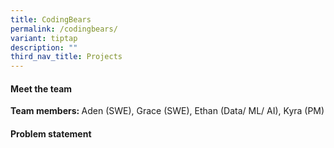 ```yaml
---
title: CodingBears
permalink: /codingbears/
variant: tiptap
description: ""
third_nav_title: Projects
---
```

<h4>Meet the team</h4>
<p></p>
<p><strong>Team members: </strong>Aden (SWE), Grace (SWE), Ethan (Data/ ML/
AI), Kyra (PM)</p>
<h4>Problem statement</h4>
<p></p>